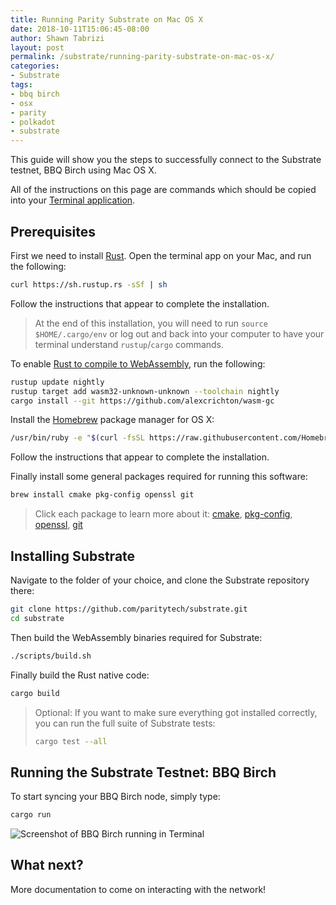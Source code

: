 ```yaml
---
title: Running Parity Substrate on Mac OS X
date: 2018-10-11T15:06:45-08:00
author: Shawn Tabrizi
layout: post
permalink: /substrate/running-parity-substrate-on-mac-os-x/
categories:
- Substrate
tags:
- bbq birch
- osx
- parity
- polkadot
- substrate
---
```


This guide will show you the steps to successfully connect to the Substrate testnet, BBQ Birch using Mac OS X.

All of the instructions on this page are commands which should be copied into your [Terminal application](https://support.apple.com/guide/terminal/welcome/mac).

## Prerequisites

First we need to install [Rust](https://www.rust-lang.org/). Open the terminal app on your Mac, and run the following:

```bash
curl https://sh.rustup.rs -sSf | sh
```

Follow the instructions that appear to complete the installation.

> At the end of this installation, you will need to run `source $HOME/.cargo/env` or log out and back into your computer to have your terminal understand `rustup`/`cargo` commands.

To enable [Rust to compile to WebAssembly](https://www.hellorust.com/news/native-wasm-target.html), run the following:

```bash
rustup update nightly
rustup target add wasm32-unknown-unknown --toolchain nightly
cargo install --git https://github.com/alexcrichton/wasm-gc
```

Install the [Homebrew](https://brew.sh/) package manager for OS X:

```bash
/usr/bin/ruby -e "$(curl -fsSL https://raw.githubusercontent.com/Homebrew/install/master/install)"
```

Follow the instructions that appear to complete the installation.

Finally install some general packages required for running this software:

```bash
brew install cmake pkg-config openssl git
```

> Click each package to learn more about it: [cmake](https://cmake.org/), [pkg-config](https://www.freedesktop.org/wiki/Software/pkg-config/), [openssl](https://www.openssl.org/), [git](https://git-scm.com/)

## Installing Substrate

Navigate to the folder of your choice, and clone the Substrate repository there:

```bash
git clone https://github.com/paritytech/substrate.git
cd substrate
```

Then build the WebAssembly binaries required for Substrate:

```bash
./scripts/build.sh
```

Finally build the Rust native code:

```bash
cargo build
```

> Optional: If you want to make sure everything got installed correctly, you can run the full suite of Substrate tests:
> 
> ```bash
> cargo test --all
> ```

## Running the Substrate Testnet: BBQ Birch

To start syncing your BBQ Birch node, simply type:

```bash
cargo run
```

![Screenshot of BBQ Birch running in Terminal](https://i.imgur.com/jxqqr9Q.png)

## What next?

More documentation to come on interacting with the network!
